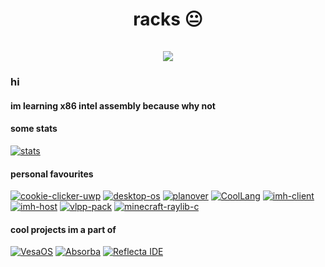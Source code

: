 <h1 align="center">
  racks 😐
  <br><br>
  <img src="https://komarev.com/ghpvc/?username=raxracks">
</h1>

### hi

#### im learning x86 intel assembly because why not

#### some stats
[![stats](https://github-readme-stats.vercel.app/api?username=raxracks)](https://github.com/anuraghazra/github-readme-stats)

#### personal favourites
[![cookie-clicker-uwp](https://github-readme-stats.vercel.app/api/pin/?username=raxracks&repo=cookie-clicker-uwp)](https://github.com/raxracks/cookie-clicker-uwp)
[![desktop-os](https://github-readme-stats.vercel.app/api/pin/?username=raxracks&repo=desktop-os)](https://github.com/raxracks/desktop-os)
[![planover](https://github-readme-stats.vercel.app/api/pin/?username=raxracks&repo=planover)](https://github.com/raxracks/planover)
[![CoolLang](https://github-readme-stats.vercel.app/api/pin/?username=raxracks&repo=CoolLang)](https://github.com/raxracks/CoolLang)
[![imh-client](https://github-readme-stats.vercel.app/api/pin/?username=raxracks&repo=imh-client)](https://github.com/raxracks/imh-client)
[![imh-host](https://github-readme-stats.vercel.app/api/pin/?username=raxracks&repo=imh-host)](https://github.com/raxracks/imh-host)
[![vlpp-pack](https://github-readme-stats.vercel.app/api/pin/?username=raxracks&repo=vlpp-pack)](https://github.com/raxracks/vlpp-pack)
[![minecraft-raylib-c](https://github-readme-stats.vercel.app/api/pin/?username=raxracks&repo=minecraft-raylib-c)](https://github.com/raxracks/minecraft-raylib-c)

#### cool projects im a part of
[![VesaOS](https://github-readme-stats.vercel.app/api/pin/?username=VesaOS-Group&repo=VesaOS)](https://github.com/VesaOS-Group/VesaOS)
[![Absorba](https://github-readme-stats.vercel.app/api/pin/?username=Reflecta-Organization&repo=Absorba)](https://github.com/Reflecta-Organization/Absorba) [![Reflecta IDE](https://github-readme-stats.vercel.app/api/pin/?username=Reflecta-Organization&repo=Reflecta-IDE)](https://github.com/Reflecta-Organization/Reflecta-IDE)
